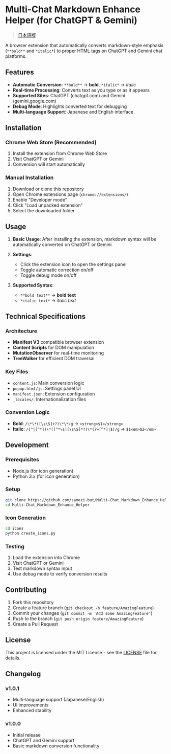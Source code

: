 # Multi-Chat Markdown Enhance Helper (for ChatGPT & Gemini)

> [日本語版](README.md)

A browser extension that automatically converts markdown-style emphasis (`**bold**` and `*italic*`) to proper HTML tags on ChatGPT and Gemini chat platforms.

## Features

- **Automatic Conversion**: `**bold**` → **bold**, `*italic*` → *italic*
- **Real-time Processing**: Converts text as you type or as it appears
- **Supported Sites**: ChatGPT (chatgpt.com) and Gemini (gemini.google.com)
- **Debug Mode**: Highlights converted text for debugging
- **Multi-language Support**: Japanese and English interface

## Installation

### Chrome Web Store (Recommended)
1. Install the extension from Chrome Web Store
2. Visit ChatGPT or Gemini
3. Conversion will start automatically

### Manual Installation
1. Download or clone this repository
2. Open Chrome extensions page (`chrome://extensions/`)
3. Enable "Developer mode"
4. Click "Load unpacked extension"
5. Select the downloaded folder

## Usage

1. **Basic Usage**: After installing the extension, markdown syntax will be automatically converted on ChatGPT or Gemini

2. **Settings**: 
   - Click the extension icon to open the settings panel
   - Toggle automatic correction on/off
   - Toggle debug mode on/off

3. **Supported Syntax**:
   - `**bold text**` → **bold text**
   - `*italic text*` → *italic text*

## Technical Specifications

### Architecture
- **Manifest V3** compatible browser extension
- **Content Scripts** for DOM manipulation
- **MutationObserver** for real-time monitoring
- **TreeWalker** for efficient DOM traversal

### Key Files
- `content.js`: Main conversion logic
- `popup.html/js`: Settings panel UI
- `manifest.json`: Extension configuration
- `_locales/`: Internationalization files

### Conversion Logic
- **Bold**: `/\*\*([\s\S]+?)\*\*/g` → `<strong>$1</strong>`
- **Italic**: `/(^|[^*])\*([^*\s][\s\S]*?)\*(?=[^*]|$)/g` → `$1<em>$2</em>`

## Development

### Prerequisites
- Node.js (for icon generation)
- Python 3.x (for icon generation)

### Setup
```bash
git clone https://github.com/samezi-but/Multi-Chat_Markdown_Enhance_Helper.git
cd Multi-Chat_Markdown_Enhance_Helper
```

### Icon Generation
```bash
cd icons
python create_icons.py
```

### Testing
1. Load the extension into Chrome
2. Visit ChatGPT or Gemini
3. Test markdown syntax input
4. Use debug mode to verify conversion results

## Contributing

1. Fork this repository
2. Create a feature branch (`git checkout -b feature/AmazingFeature`)
3. Commit your changes (`git commit -m 'Add some AmazingFeature'`)
4. Push to the branch (`git push origin feature/AmazingFeature`)
5. Create a Pull Request

## License

This project is licensed under the MIT License - see the [LICENSE](LICENSE) file for details.

## Changelog

### v1.0.1
- Multi-language support (Japanese/English)
- UI improvements
- Enhanced stability

### v1.0.0
- Initial release
- ChatGPT and Gemini support
- Basic markdown conversion functionality